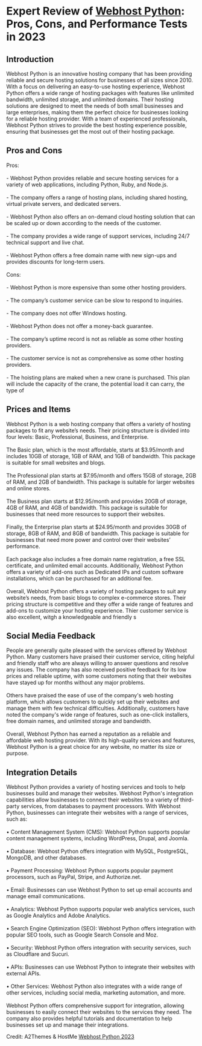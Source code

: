<h1>Expert Review of <a href="https://a2themes.com/webhost-python-reviews">Webhost Python</a>: Pros, Cons, and Performance Tests in 2023</h1>
<h2>Introduction</h2>
Webhost Python is an innovative hosting company that has been providing reliable and secure hosting solutions for businesses of all sizes since 2010. With a focus on delivering an easy-to-use hosting experience, Webhost Python offers a wide range of hosting packages with features like unlimited bandwidth, unlimited storage, and unlimited domains. Their hosting solutions are designed to meet the needs of both small businesses and large enterprises, making them the perfect choice for businesses looking for a reliable hosting provider. With a team of experienced professionals, Webhost Python strives to provide the best hosting experience possible, ensuring that businesses get the most out of their hosting package.
<h2>Pros and Cons</h2>
Pros: <br><br>- Webhost Python provides reliable and secure hosting services for a variety of web applications, including Python, Ruby, and Node.js. <br><br>- The company offers a range of hosting plans, including shared hosting, virtual private servers, and dedicated servers. <br><br>- Webhost Python also offers an on-demand cloud hosting solution that can be scaled up or down according to the needs of the customer.<br><br>- The company provides a wide range of support services, including 24/7 technical support and live chat. <br><br>- Webhost Python offers a free domain name with new sign-ups and provides discounts for long-term users. <br><br>Cons: <br><br>- Webhost Python is more expensive than some other hosting providers. <br><br>- The company’s customer service can be slow to respond to inquiries. <br><br>- The company does not offer Windows hosting. <br><br>- Webhost Python does not offer a money-back guarantee. <br><br>- The company’s uptime record is not as reliable as some other hosting providers.<br><br>- The customer service is not as comprehensive as some other hosting providers.<br><br>- The hoisting plans are maked when a new crane is purchased. This plan will include the capacity of the crane, the potential load it can carry, the type of
<h2>Prices and Items</h2>
Webhost Python is a web hosting company that offers a variety of hosting packages to fit any website’s needs. Their pricing structure is divided into four levels: Basic, Professional, Business, and Enterprise. <br><br>The Basic plan, which is the most affordable, starts at $3.95/month and includes 10GB of storage, 1GB of RAM, and 1GB of bandwidth. This package is suitable for small websites and blogs. <br><br>The Professional plan starts at $7.95/month and offers 15GB of storage, 2GB of RAM, and 2GB of bandwidth. This package is suitable for larger websites and online stores.<br><br>The Business plan starts at $12.95/month and provides 20GB of storage, 4GB of RAM, and 4GB of bandwidth. This package is suitable for businesses that need more resources to support their websites.  <br><br>Finally, the Enterprise plan starts at $24.95/month and provides 30GB of storage, 8GB of RAM, and 8GB of bandwidth. This package is suitable for businesses that need more power and control over their websites’ performance. <br><br>Each package also includes a free domain name registration, a free SSL certificate, and unlimited email accounts. Additionally, Webhost Python offers a variety of add-ons such as Dedicated IPs and custom software installations, which can be purchased for an additional fee. <br><br>Overall, Webhost Python offers a variety of hosting packages to suit any website’s needs, from basic blogs to complex e-commerce stores. Their pricing structure is competitive and they offer a wide range of features and add-ons to customize your hosting experience. Thier customer service is also excellent, witgh a knowledgeable and friendly s
<h2>Social Media Feedback</h2>
People are generally quite pleased with the services offered by Webhost Python. Many customers have praised their customer service, citing helpful and friendly staff who are always willing to answer questions and resolve any issues. The company has also received positive feedback for its low prices and reliable uptime, with some customers noting that their websites have stayed up for months without any major problems.<br><br>Others have praised the ease of use of the company's web hosting platform, which allows customers to quickly set up their websites and manage them with few technical difficulties. Additionally, customers have noted the company's wide range of features, such as one-click installers, free domain names, and unlimited storage and bandwidth.<br><br>Overall, Webhost Python has earned a reputation as a reliable and affordable web hosting provider. With its high-quality services and features, Webhost Python is a great choice for any website, no matter its size or purpose.
<h2>Integration Details</h2>
Webhost Python provides a variety of hosting services and tools to help businesses build and manage their websites. Webhost Python's integration capabilities allow businesses to connect their websites to a variety of third-party services, from databases to payment processors. With Webhost Python, businesses can integrate their websites with a range of services, such as:<br><br>• Content Management System (CMS): Webhost Python supports popular content management systems, including WordPress, Drupal, and Joomla.<br><br>• Database: Webhost Python offers integration with MySQL, PostgreSQL, MongoDB, and other databases.<br><br>• Payment Processing: Webhost Python supports popular payment processors, such as PayPal, Stripe, and Authorize.net.<br><br>• Email: Businesses can use Webhost Python to set up email accounts and manage email communications.<br><br>• Analytics: Webhost Python supports popular web analytics services, such as Google Analytics and Adobe Analytics.<br><br>• Search Engine Optimization (SEO): Webhost Python offers integration with popular SEO tools, such as Google Search Console and Moz.<br><br>• Security: Webhost Python offers integration with security services, such as Cloudflare and Sucuri.<br><br>• APIs: Businesses can use Webhost Python to integrate their websites with external APIs.<br><br>• Other Services: Webhost Python also integrates with a wide range of other services, including social media, marketing automation, and more.<br><br>Webhost Python offers comprehensive support for integration, allowing businesses to easily connect their websites to the services they need. The company also provides helpful tutorials and documentation to help businesses set up and manage their integrations.
<p>Credit: A2Themes & HostMe <a href="https://a2themes.com/webhost-python-reviews">Webhost Python 2023</a></p>